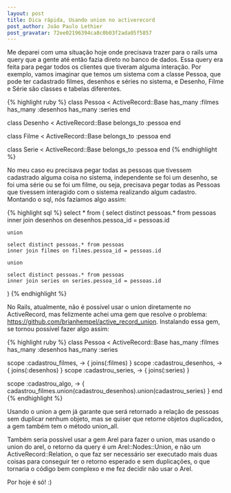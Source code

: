 ```yaml
---
layout: post
title: Dica rápida, Usando union no activerecord
post_author: João Paulo Lethier
post_gravatar: 72ee02196394ca8c0b03f2ada05f5857
---
```


Me deparei com uma situação hoje onde precisava trazer para o rails uma query que a gente até então fazia direto no banco de dados. Essa query era feita para pegar todos os clientes que tiveram alguma interação. Por exemplo, vamos imaginar que temos um sistema com a classe Pessoa, que pode ter cadastrado filmes, desenhos e séries no sistema, e Desenho, Filme e Série são classes e tabelas diferentes.

{% highlight ruby %}
class Pessoa < ActiveRecord::Base
  has_many :filmes
  has_many :desenhos
  has_many :series
end

class Desenho < ActiveRecord::Base
  belongs_to :pessoa
end

class Filme < ActiveRecord::Base
  belongs_to :pessoa
end

class Serie < ActiveRecord::Base
  belongs_to :pessoa
end
{% endhighlight %}

No meu caso eu precisava pegar todas as pessoas que tivessem cadastrado alguma coisa no sistema, independente se foi um desenho, se foi uma série ou se foi um filme, ou seja, precisava pegar todas as Pessoas que tivessem interagido com o sistema realizando algum cadastro. Montando o sql, nós fazíamos algo assim:

{% highlight sql %}
  select * from (
    select distinct pessoas.* from pessoas
    inner join desenhos on desenhos.pessoa_id = pessoas.id

    union

    select distinct pessoas.* from pessoas
    inner join filmes on filmes.pessoa_id = pessoas.id

    union

    select distinct pessoas.* from pessoas
    inner join series on series.pessoa_id = pessoas.id
  )
{% endhighlight %}

No Rails, atualmente, não é possível usar o union diretamente no ActiveRecord, mas felizmente achei uma gem que resolve o problema: https://github.com/brianhempel/active_record_union. Instalando essa gem, se tornou possível fazer algo assim:

{% highlight ruby %}
class Pessoa < ActiveRecord::Base
  has_many :filmes
  has_many :desenhos
  has_many :series

  scope :cadastrou_filmes,   -> { joins(:filmes) }
  scope :cadastrou_desenhos, -> { joins(:desenhos) }
  scope :cadastrou_series,   -> { joins(:series) }

  scope :cadastrou_algo,     -> { cadastrou_filmes.union(cadastrou_desenhos).union(cadastrou_series) }
end
{% endhighlight %}

Usando o union a gem já garante que será retornado a relação de pessoas sem duplicar nenhum objeto, mas se quiser que retorne objetos duplicados, a gem também tem o método union_all.

Também seria possível usar a gem Arel para fazer o union, mas usando o union do arel, o retorno da query é um Arel::Nodes::Union, e não um ActiveRecord::Relation, o que faz ser necessário ser executado mais duas coisas para conseguir ter o retorno esperado e sem duplicações, o que tornaria o código bem complexo e me fez decidir não usar o Arel.

Por hoje é só! :)